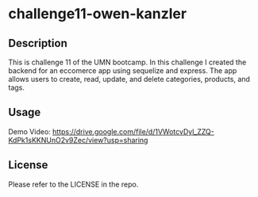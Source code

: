 # challenge11-owen-kanzler

## Description

This is challenge 11 of the UMN bootcamp. In this challenge I created the backend for an eccomerce app using sequelize and express. The app allows users to create, read, update, and delete categories, products, and tags.

## Usage

Demo Video:
https://drive.google.com/file/d/1VWotcvDyl_ZZQ-KdPk1sKKNUnO2v9Zec/view?usp=sharing

## License

Please refer to the LICENSE in the repo.
